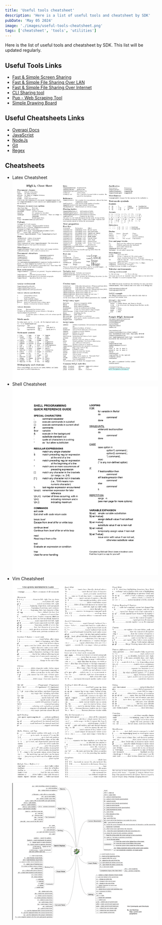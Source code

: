 ```yaml
---
title: 'Useful tools cheatsheet'
description: 'Here is a list of useful tools and cheatsheet by SDK'
pubDate: 'May 05 2024'
image: './images/useful-tools-cheatsheet.png'
tags: ['cheatsheet', 'tools', 'utilities']
---
```


Here is the list of useful tools and cheatsheet by SDK. This list will be updated regularly.

## Useful Tools Links
- [Fast & Simple Screen Sharing](https://screensy.marijn.it/)
- [Fast & Simple File Sharing Over LAN](https://www.sharedrop.io/)
- [Fast & Simple File Sharing Over Internet](https://tmpfiles.org/)
- [CLI Sharing tool](http://0x0.st/)
- [Pup - Web Scraping Tool](https://github.com/ericchiang/pup)
- [Simple Drawing Board](https://excalidraw.com/)

## Useful Cheatsheets Links
- [Overapi Docs](https://overapi.com/)
- [JavaScript](https://overapi.com/javascript)
- [NodeJs](https://overapi.com/nodejs)
- [Git](https://overapi.com/git)
- [Regex](https://overapi.com/regex)

## Cheatsheets
- Latex Cheatsheet ![Latex](./images/latex.png)
- Shell Cheatsheet ![Shell](./images/shell.jpg)
- Vim Cheatsheet 
    ![Vim Cheatsheet](./images/vim.png)
    ![Vim Cheatsheet](./images/vim2.png)
